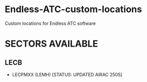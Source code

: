 # Endless-ATC-custom-locations
Custom locations for Endless ATC software

# SECTORS AVAILABLE
## LECB
- LECPMXX (LEMH) [STATUS: UPDATED AIRAC 2505]

